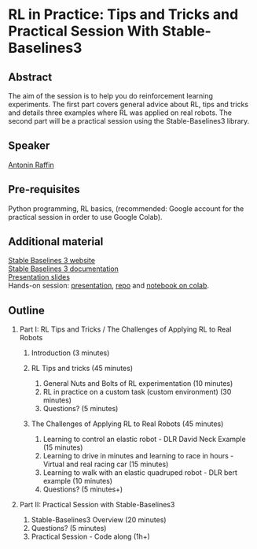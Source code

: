# RL in Practice: Tips and Tricks and Practical Session With Stable-Baselines3

## Abstract

The aim of the session is to help you do reinforcement learning experiments. The first part covers general advice about RL, tips and tricks and details three examples where RL was applied on real robots. The second part will be a practical session using the Stable-Baselines3 library.

## Speaker

[Antonin Raffin](antonin-raffin.md)

## Pre-requisites

Python programming, RL basics, (recommended: Google account for the practical session in order to use Google Colab).

## Additional material

[Stable Baselines 3 website](https://github.com/DLR-RM/stable-baselines3)    
[Stable Baselines 3 documentation](https://stable-baselines3.readthedocs.io/)  
[Presentation slides](https://araffin.github.io/slides/rlvs-tips-tricks/)  
Hands-on session: [presentation](https://araffin.github.io/slides/rlvs-sb3-handson/), [repo](https://github.com/araffin/rl-handson-rlvs21) and [notebook on colab](https://colab.research.google.com/github/araffin/rl-handson-rlvs21/blob/main/rlvs_hands_on_sb3.ipynb).  

## Outline

1. Part I: RL Tips and Tricks / The Challenges of Applying RL to Real Robots
    1. Introduction (3 minutes)

    2. RL Tips and tricks (45 minutes)
        1. General Nuts and Bolts of RL experimentation (10 minutes)
        2. RL in practice on a custom task (custom environment) (30 minutes)
        3. Questions? (5 minutes)

    3. The Challenges of Applying RL to Real Robots (45 minutes)
        1. Learning to control an elastic robot - DLR David Neck Example (15 minutes)
        2. Learning to drive in minutes and learning to race in hours - Virtual and real racing car (15 minutes)
        3. Learning to walk with an elastic quadruped robot - DLR bert example (10 minutes)
        4. Questions? (5 minutes+)


2. Part II: Practical Session with Stable-Baselines3
    1. Stable-Baselines3 Overview (20 minutes)
    2. Questions? (5 minutes)
    3. Practical Session - Code along (1h+)

